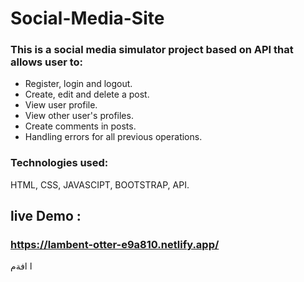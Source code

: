 # Social-Media-Site

### This is a social media simulator project based on API that allows user to:
- Register, login and logout.
- Create, edit and delete a post.
- View user profile.
- View other user's profiles.
- Create comments in posts.
- Handling errors for all previous operations.

### Technologies used:
HTML, CSS, JAVASCIPT, BOOTSTRAP, API.

## live Demo : 
### https://lambent-otter-e9a810.netlify.app/
ا
افةم
